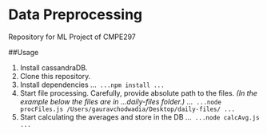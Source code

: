 # Data Preprocessing
Repository for ML Project of CMPE297


##Usage

1. Install cassandraDB.
2. Clone this repository.
3. Install dependencies
...```
...npm install
...```
4. Start file processing. Carefully, provide absolute path to the files. *(In the example below the files are in ...daily-files folder.)*
...```
...node procFiles.js /Users/gauravchodwadia/Desktop/daily-files/
...```
5. Start calculating the averages and store in the DB
...```
...node calcAvg.js
...```
